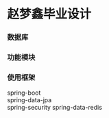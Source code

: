 # 赵梦鑫毕业设计
### 数据库
### 功能模块
### 使用框架
spring-boot  
spring-data-jpa  
spring-security 
spring-data-redis